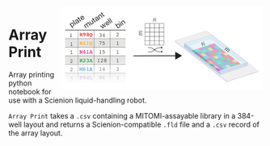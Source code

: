 <img src="images/array_print.png" alt="Array Print" align="right"/>

# Array Print
Array printing python notebook for use with a Scienion liquid-handling robot.

<code>Array Print</code> takes a <code>.csv</code> containing a MITOMI-assayable library in a 384-well layout and returns a Scienion-compatible <code>.fld</code> file and a <code>.csv</code> record of the array layout.
